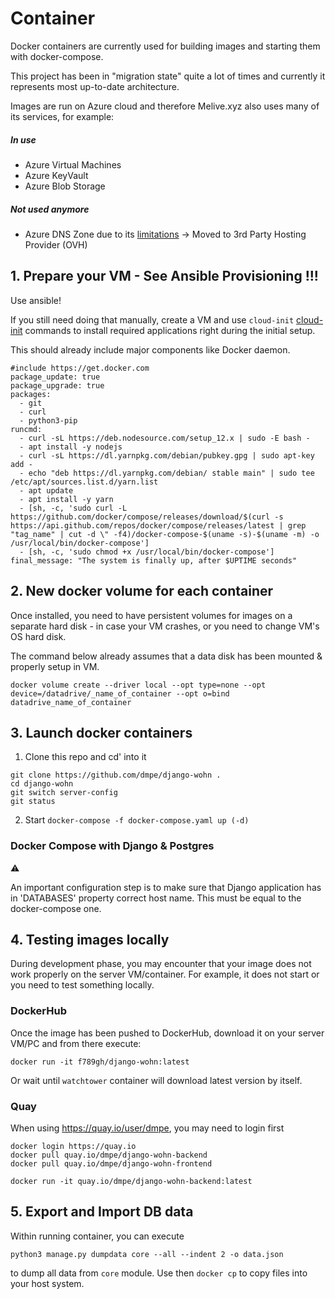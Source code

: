 # Container

Docker containers are currently used for building images and starting them with docker-compose.

This project has been in "migration state" quite a lot of times and currently it represents most up-to-date architecture.

Images are run on Azure cloud and therefore Melive.xyz also uses many of its services, for example:

##### In use

- Azure Virtual Machines
- Azure KeyVault
- Azure Blob Storage

##### Not used anymore

- Azure DNS Zone due to its [limitations](https://docs.microsoft.com/en-us/azure/dns/dns-faq) -> Moved to 3rd Party Hosting Provider (OVH)

## 1. Prepare your VM - See Ansible Provisioning !!!

Use ansible!

If you still need doing that manually, create a VM and use `cloud-init` [cloud-init](https://cloudinit.readthedocs.io/en/latest/) commands to install required applications right during the initial setup.

This should already include major components like Docker daemon.

```shell
#include https://get.docker.com
package_update: true
package_upgrade: true
packages:
  - git
  - curl
  - python3-pip
runcmd:
  - curl -sL https://deb.nodesource.com/setup_12.x | sudo -E bash -
  - apt install -y nodejs
  - curl -sL https://dl.yarnpkg.com/debian/pubkey.gpg | sudo apt-key add -
  - echo "deb https://dl.yarnpkg.com/debian/ stable main" | sudo tee /etc/apt/sources.list.d/yarn.list
  - apt update
  - apt install -y yarn
  - [sh, -c, 'sudo curl -L https://github.com/docker/compose/releases/download/$(curl -s https://api.github.com/repos/docker/compose/releases/latest | grep "tag_name" | cut -d \" -f4)/docker-compose-$(uname -s)-$(uname -m) -o /usr/local/bin/docker-compose']
  - [sh, -c, 'sudo chmod +x /usr/local/bin/docker-compose']
final_message: "The system is finally up, after $UPTIME seconds"
```

## 2. New docker volume for **each** container

Once installed, you need to have persistent volumes for images on a separate hard disk - in case your VM crashes, or you need to change VM's OS hard disk.

The command below already assumes that a data disk has been mounted & properly setup in VM.

```shell
docker volume create --driver local --opt type=none --opt device=/datadrive/_name_of_container --opt o=bind datadrive_name_of_container
```

## 3. Launch docker containers

1. Clone this repo and cd' into it

```shell
git clone https://github.com/dmpe/django-wohn .
cd django-wohn
git switch server-config
git status
```

2. Start `docker-compose -f docker-compose.yaml up (-d)`

### Docker Compose with Django & Postgres

:warning:

An important configuration step is to make sure that Django application has in 'DATABASES' property
correct host name.
This must be equal to the docker-compose one.

## 4. Testing images locally

During development phase, you may encounter that your image does not work properly on the server VM/container.
For example, it does not start or you need to test something locally.

### DockerHub

Once the image has been pushed to DockerHub, download it on your server VM/PC and from there execute:

```shell
docker run -it f789gh/django-wohn:latest
```

Or wait until `watchtower` container will download latest version by itself.

### Quay

When using <https://quay.io/user/dmpe>, you may need to login first

```
docker login https://quay.io
docker pull quay.io/dmpe/django-wohn-backend
docker pull quay.io/dmpe/django-wohn-frontend

docker run -it quay.io/dmpe/django-wohn-backend:latest
```

## 5. Export and Import DB data

Within running container, you can execute

```shell
python3 manage.py dumpdata core --all --indent 2 -o data.json
```

to dump all data from `core` module. Use then `docker cp` to copy files into your host system.
